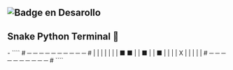 ![Badge en Desarollo](https://img.shields.io/badge/STATUS-Well-green)
---
<h2>Snake Python Terminal 🐍</h2>
-
````
# ─ ─ ─ ─ ─ ─ ─ ─ ─ ─ #
|                     |
|                     |
|                     |
|   ■ ■               |
|     ■               |
|     ■               |
|                     |
|               X     |
|                     |
|                     |
# ─ ─ ─ ─ ─ ─ ─ ─ ─ ─ #
````
